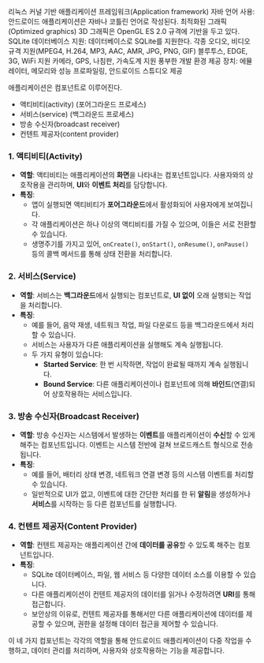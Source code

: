 리눅스 커널 기반
애플리케이션 프레임워크(Application framework)
자바 언어 사용: 안드로이드 애플리케이션은 자바나 코틀린 언어로 작성된다.
최적화된 그래픽(Optimized graphics)
3D 그래픽은 OpenGL ES 2.0 규격에 기반을 두고 있다.
SQLite 데이터베이스 지원: 데이터베이스로 SQLite를 지원한다.
각종 오디오, 비디오 규격 지원(MPEG4, H.264, MP3, AAC, AMR, JPG, PNG, GIF)
블루투스, EDGE, 3G, WiFi 지원
카메라, GPS, 나침판, 가속도계 지원
풍부한 개발 환경 제공 장치: 에뮬레이터, 메모리와 성능 프로파일링, 안드로이드 스튜디오 제공


애플리케이션은 컴포넌트로 이루어진다.

- 액티비티(activity) (포어그라운드 프로세스)
- 서비스(service)     (백그라운드 프로세스)
- 방송 수신자(broadcast receiver)
- 컨텐트 제공자(content provider)

### 1. **액티비티(Activity)**

- **역할**: 액티비티는 애플리케이션의 **화면**을 나타내는 컴포넌트입니다. 사용자와의 상호작용을 관리하며, **UI**와 **이벤트 처리**를 담당합니다.
- **특징**:
    - 앱이 실행되면 액티비티가 **포어그라운드**에서 활성화되어 사용자에게 보여집니다.
    - 각 애플리케이션은 하나 이상의 액티비티를 가질 수 있으며, 이들은 서로 전환할 수 있습니다.
    - 생명주기를 가지고 있어, `onCreate()`, `onStart()`, `onResume()`, `onPause()` 등의 콜백 메서드를 통해 상태 전환을 처리합니다.

### 2. **서비스(Service)**

- **역할**: 서비스는 **백그라운드**에서 실행되는 컴포넌트로, **UI 없이** 오래 실행되는 작업을 처리합니다.
- **특징**:
    - 예를 들어, 음악 재생, 네트워크 작업, 파일 다운로드 등을 백그라운드에서 처리할 수 있습니다.
    - 서비스는 사용자가 다른 애플리케이션을 실행해도 계속 실행됩니다.
    - 두 가지 유형이 있습니다:
        - **Started Service**: 한 번 시작하면, 작업이 완료될 때까지 계속 실행됩니다.
        - **Bound Service**: 다른 애플리케이션이나 컴포넌트에 의해 **바인드**(연결)되어 상호작용하는 서비스입니다.

### 3. **방송 수신자(Broadcast Receiver)**

- **역할**: 방송 수신자는 시스템에서 발생하는 **이벤트**를 애플리케이션이 **수신**할 수 있게 해주는 컴포넌트입니다. 이벤트는 시스템 전반에 걸쳐 브로드캐스트 형식으로 전송됩니다.
- **특징**:
    - 예를 들어, 배터리 상태 변경, 네트워크 연결 변경 등의 시스템 이벤트를 처리할 수 있습니다.
    - 일반적으로 UI가 없고, 이벤트에 대한 간단한 처리를 한 뒤 **알림**을 생성하거나 **서비스**를 시작하는 등 다른 컴포넌트를 실행합니다.

### 4. **컨텐트 제공자(Content Provider)**

- **역할**: 컨텐트 제공자는 애플리케이션 간에 **데이터를 공유**할 수 있도록 해주는 컴포넌트입니다.
- **특징**:
    - SQLite 데이터베이스, 파일, 웹 서비스 등 다양한 데이터 소스를 이용할 수 있습니다.
    - 다른 애플리케이션이 컨텐트 제공자의 데이터를 읽거나 수정하려면 **URI**를 통해 접근합니다.
    - 보안상의 이유로, 컨텐트 제공자를 통해서만 다른 애플리케이션에 데이터를 제공할 수 있으며, 권한을 설정해 데이터 접근을 제어할 수 있습니다.

이 네 가지 컴포넌트는 각각의 역할을 통해 안드로이드 애플리케이션이 다중 작업을 수행하고, 데이터 관리를 처리하며, 사용자와 상호작용하는 기능을 제공합니다.